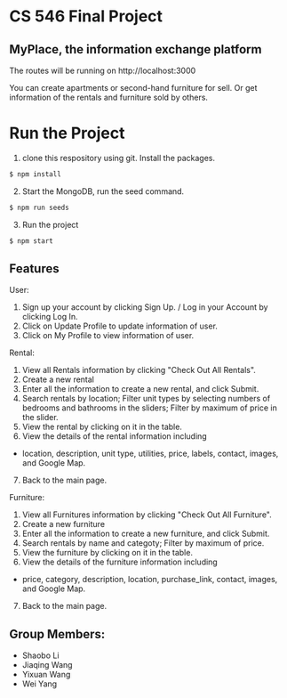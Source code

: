 # CS 546 Final Project
## MyPlace, the information exchange platform



The routes will be running on http://localhost:3000

You can create apartments or second-hand furniture for sell. Or get information of the rentals and furniture sold by others.

# Run the Project
1. clone this respository using git. Install the packages.
```sh
$ npm install
```

2. Start the MongoDB, run the seed command.
```sh
$ npm run seeds
```

3. Run the project
```sh
$ npm start
```

## Features
User:
1. Sign up your account by clicking Sign Up. / Log in your Account by clicking Log In.
2. Click on Update Profile to update information of user.
3. Click on My Profile to view information of user.

Rental:
1. View all Rentals information by clicking "Check Out All Rentals".
2. Create a new rental
3. Enter all the information to create a new rental, and click Submit.
4. Search rentals by location; Filter unit types by selecting numbers of bedrooms and bathrooms in the sliders; Filter by maximum of price in the slider.
5. View the rental by clicking on it in the table.
6. View the details of the rental information including
 - location, description, unit type, utilities, price, labels, contact, images, and Google Map.
7. Back to the main page.

Furniture:
1. View all Furnitures information by clicking "Check Out All Furniture".
2. Create a new furniture
3. Enter all the information to create a new furniture, and click Submit.
4. Search rentals by name and categoty; Filter by maximum of price.
5. View the furniture by clicking on it in the table.
6. View the details of the furniture information including
 - price, category, description, location, purchase_link, contact, images, and Google Map.
7. Back to the main page.


## Group Members:
- Shaobo Li
- Jiaqing Wang
- Yixuan Wang
- Wei Yang



